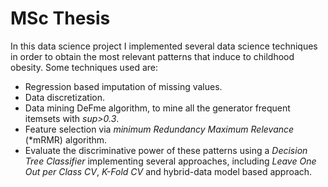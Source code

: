 # MSc Thesis
In this data science project I implemented several data science techniques in order to obtain the most relevant patterns that induce to childhood obesity. Some techniques used are:
- Regression based imputation of missing values.
- Data discretization.
- Data mining DeFme algorithm, to mine all the generator frequent itemsets with *sup>0.3*.
- Feature selection via *minimum Redundancy Maximum Relevance* (*mRMR) algorithm.
- Evaluate the discriminative power of these patterns using a *Decision Tree Classifier* implementing several approaches, including *Leave One Out per Class CV*, *K-Fold CV* and hybrid-data model based approach.